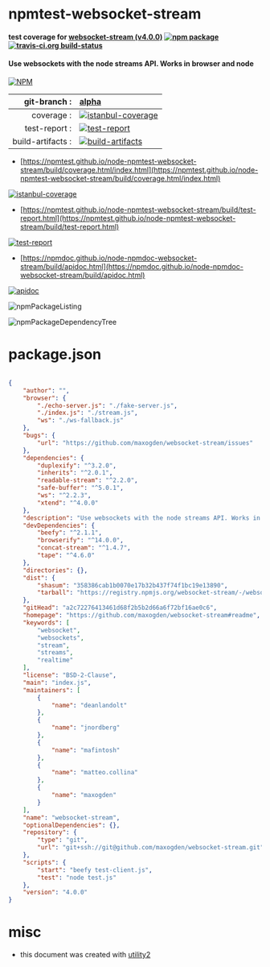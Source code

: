 # npmtest-websocket-stream

#### test coverage for  [websocket-stream (v4.0.0)](https://github.com/maxogden/websocket-stream#readme)  [![npm package](https://img.shields.io/npm/v/npmtest-websocket-stream.svg?style=flat-square)](https://www.npmjs.org/package/npmtest-websocket-stream) [![travis-ci.org build-status](https://api.travis-ci.org/npmtest/node-npmtest-websocket-stream.svg)](https://travis-ci.org/npmtest/node-npmtest-websocket-stream)

#### Use websockets with the node streams API. Works in browser and node

[![NPM](https://nodei.co/npm/websocket-stream.png?downloads=true&downloadRank=true&stars=true)](https://www.npmjs.com/package/websocket-stream)

| git-branch : | [alpha](https://github.com/npmtest/node-npmtest-websocket-stream/tree/alpha)|
|--:|:--|
| coverage : | [![istanbul-coverage](https://npmtest.github.io/node-npmtest-websocket-stream/build/coverage.badge.svg)](https://npmtest.github.io/node-npmtest-websocket-stream/build/coverage.html/index.html)|
| test-report : | [![test-report](https://npmtest.github.io/node-npmtest-websocket-stream/build/test-report.badge.svg)](https://npmtest.github.io/node-npmtest-websocket-stream/build/test-report.html)|
| build-artifacts : | [![build-artifacts](https://npmtest.github.io/node-npmtest-websocket-stream/glyphicons_144_folder_open.png)](https://github.com/npmtest/node-npmtest-websocket-stream/tree/gh-pages/build)|

- [https://npmtest.github.io/node-npmtest-websocket-stream/build/coverage.html/index.html](https://npmtest.github.io/node-npmtest-websocket-stream/build/coverage.html/index.html)

[![istanbul-coverage](https://npmtest.github.io/node-npmtest-websocket-stream/build/screenCapture.buildCi.browser.%252Ftmp%252Fbuild%252Fcoverage.lib.html.png)](https://npmtest.github.io/node-npmtest-websocket-stream/build/coverage.html/index.html)

- [https://npmtest.github.io/node-npmtest-websocket-stream/build/test-report.html](https://npmtest.github.io/node-npmtest-websocket-stream/build/test-report.html)

[![test-report](https://npmtest.github.io/node-npmtest-websocket-stream/build/screenCapture.buildCi.browser.%252Ftmp%252Fbuild%252Ftest-report.html.png)](https://npmtest.github.io/node-npmtest-websocket-stream/build/test-report.html)

- [https://npmdoc.github.io/node-npmdoc-websocket-stream/build/apidoc.html](https://npmdoc.github.io/node-npmdoc-websocket-stream/build/apidoc.html)

[![apidoc](https://npmdoc.github.io/node-npmdoc-websocket-stream/build/screenCapture.buildCi.browser.%252Ftmp%252Fbuild%252Fapidoc.html.png)](https://npmdoc.github.io/node-npmdoc-websocket-stream/build/apidoc.html)

![npmPackageListing](https://npmtest.github.io/node-npmtest-websocket-stream/build/screenCapture.npmPackageListing.svg)

![npmPackageDependencyTree](https://npmtest.github.io/node-npmtest-websocket-stream/build/screenCapture.npmPackageDependencyTree.svg)



# package.json

```json

{
    "author": "",
    "browser": {
        "./echo-server.js": "./fake-server.js",
        "./index.js": "./stream.js",
        "ws": "./ws-fallback.js"
    },
    "bugs": {
        "url": "https://github.com/maxogden/websocket-stream/issues"
    },
    "dependencies": {
        "duplexify": "^3.2.0",
        "inherits": "^2.0.1",
        "readable-stream": "^2.2.0",
        "safe-buffer": "^5.0.1",
        "ws": "^2.2.3",
        "xtend": "^4.0.0"
    },
    "description": "Use websockets with the node streams API. Works in browser and node",
    "devDependencies": {
        "beefy": "^2.1.1",
        "browserify": "^14.0.0",
        "concat-stream": "^1.4.7",
        "tape": "^4.6.0"
    },
    "directories": {},
    "dist": {
        "shasum": "358386cab1b0070e17b32b437f74f1bc19e13890",
        "tarball": "https://registry.npmjs.org/websocket-stream/-/websocket-stream-4.0.0.tgz"
    },
    "gitHead": "a2c72276413461d68f2b5b2d66a6f72bf16ae0c6",
    "homepage": "https://github.com/maxogden/websocket-stream#readme",
    "keywords": [
        "websocket",
        "websockets",
        "stream",
        "streams",
        "realtime"
    ],
    "license": "BSD-2-Clause",
    "main": "index.js",
    "maintainers": [
        {
            "name": "deanlandolt"
        },
        {
            "name": "jnordberg"
        },
        {
            "name": "mafintosh"
        },
        {
            "name": "matteo.collina"
        },
        {
            "name": "maxogden"
        }
    ],
    "name": "websocket-stream",
    "optionalDependencies": {},
    "repository": {
        "type": "git",
        "url": "git+ssh://git@github.com/maxogden/websocket-stream.git"
    },
    "scripts": {
        "start": "beefy test-client.js",
        "test": "node test.js"
    },
    "version": "4.0.0"
}
```



# misc
- this document was created with [utility2](https://github.com/kaizhu256/node-utility2)
